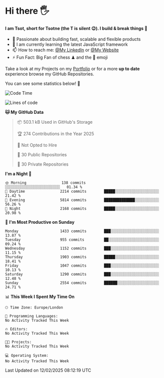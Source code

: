 # Hi there :raised_hand_with_fingers_splayed:
#### I am Tsot, short for Tsotne (the T is silent :wink:). I build & break things :space_invader:
- :telescope: Passionate about building fast, scalable and flexible products
- :seedling: I am currently learning the latest JavaScript framework 
- :mailbox: How to reach me: [@My LinkedIn](https://www.linkedin.com/in/tsotne-gvadzabia/) or [@My Website](https://tsotne.co.uk/contact)
- :zap: Fun Fact: Big Fan of chess ♟ and the 👾 emoji

Take a look at my Projects on my [Portfolio](https://tsotne.co.uk/) or for a more **up to date** experience browse my GitHub Repositories.

You can see some statistics below! :space_invader:
<!--START_SECTION:waka-->
![Code Time](http://img.shields.io/badge/Code%20Time-761%20hrs%202%20mins-blue)

![Lines of code](https://img.shields.io/badge/From%20Hello%20World%20I%27ve%20Written-7.1%20million%20lines%20of%20code-blue)

**🐱 My GitHub Data** 

> 📦 503.1 kB Used in GitHub's Storage 
 > 
> 🏆 274 Contributions in the Year 2025
 > 
> 🚫 Not Opted to Hire
 > 
> 📜 30 Public Repositories 
 > 
> 🔑 30 Private Repositories 
 > 
**I'm a Night 🦉** 

```text
🌞 Morning                138 commits         ░░░░░░░░░░░░░░░░░░░░░░░░░   01.34 % 
🌆 Daytime                2214 commits        █████░░░░░░░░░░░░░░░░░░░░   21.42 % 
🌃 Evening                5814 commits        ██████████████░░░░░░░░░░░   56.26 % 
🌙 Night                  2168 commits        █████░░░░░░░░░░░░░░░░░░░░   20.98 % 
```
📅 **I'm Most Productive on Sunday** 

```text
Monday                   1433 commits        ███░░░░░░░░░░░░░░░░░░░░░░   13.87 % 
Tuesday                  955 commits         ██░░░░░░░░░░░░░░░░░░░░░░░   09.24 % 
Wednesday                1152 commits        ███░░░░░░░░░░░░░░░░░░░░░░   11.15 % 
Thursday                 1903 commits        █████░░░░░░░░░░░░░░░░░░░░   18.41 % 
Friday                   1047 commits        ███░░░░░░░░░░░░░░░░░░░░░░   10.13 % 
Saturday                 1290 commits        ███░░░░░░░░░░░░░░░░░░░░░░   12.48 % 
Sunday                   2554 commits        ██████░░░░░░░░░░░░░░░░░░░   24.71 % 
```


📊 **This Week I Spent My Time On** 

```text
🕑︎ Time Zone: Europe/London

💬 Programming Languages: 
No Activity Tracked This Week

🔥 Editors: 
No Activity Tracked This Week

🐱‍💻 Projects: 
No Activity Tracked This Week

💻 Operating System: 
No Activity Tracked This Week
```


 Last Updated on 12/02/2025 08:12:19 UTC
<!--END_SECTION:waka-->
